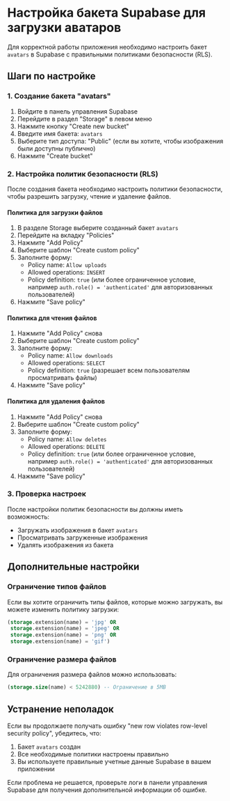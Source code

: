 # Настройка бакета Supabase для загрузки аватаров

Для корректной работы приложения необходимо настроить бакет `avatars` в Supabase с правильными политиками безопасности (RLS).

## Шаги по настройке

### 1. Создание бакета "avatars"

1. Войдите в панель управления Supabase
2. Перейдите в раздел "Storage" в левом меню
3. Нажмите кнопку "Create new bucket"
4. Введите имя бакета: `avatars`
5. Выберите тип доступа: "Public" (если вы хотите, чтобы изображения были доступны публично)
6. Нажмите "Create bucket"

### 2. Настройка политик безопасности (RLS)

После создания бакета необходимо настроить политики безопасности, чтобы разрешить загрузку, чтение и удаление файлов.

#### Политика для загрузки файлов

1. В разделе Storage выберите созданный бакет `avatars`
2. Перейдите на вкладку "Policies"
3. Нажмите "Add Policy"
4. Выберите шаблон "Create custom policy"
5. Заполните форму:
   - Policy name: `Allow uploads`
   - Allowed operations: `INSERT`
   - Policy definition: `true` (или более ограниченное условие, например `auth.role() = 'authenticated'` для авторизованных пользователей)
6. Нажмите "Save policy"

#### Политика для чтения файлов

1. Нажмите "Add Policy" снова
2. Выберите шаблон "Create custom policy"
3. Заполните форму:
   - Policy name: `Allow downloads`
   - Allowed operations: `SELECT`
   - Policy definition: `true` (разрешает всем пользователям просматривать файлы)
4. Нажмите "Save policy"

#### Политика для удаления файлов

1. Нажмите "Add Policy" снова
2. Выберите шаблон "Create custom policy"
3. Заполните форму:
   - Policy name: `Allow deletes`
   - Allowed operations: `DELETE`
   - Policy definition: `true` (или более ограниченное условие, например `auth.role() = 'authenticated'` для авторизованных пользователей)
4. Нажмите "Save policy"

### 3. Проверка настроек

После настройки политик безопасности вы должны иметь возможность:
- Загружать изображения в бакет `avatars`
- Просматривать загруженные изображения
- Удалять изображения из бакета

## Дополнительные настройки

### Ограничение типов файлов

Если вы хотите ограничить типы файлов, которые можно загружать, вы можете изменить политику загрузки:

```sql
(storage.extension(name) = 'jpg' OR 
 storage.extension(name) = 'jpeg' OR 
 storage.extension(name) = 'png' OR 
 storage.extension(name) = 'gif')
```

### Ограничение размера файлов

Для ограничения размера файлов можно использовать:

```sql
(storage.size(name) < 5242880) -- Ограничение в 5MB
```

## Устранение неполадок

Если вы продолжаете получать ошибку "new row violates row-level security policy", убедитесь, что:

1. Бакет `avatars` создан
2. Все необходимые политики настроены правильно
3. Вы используете правильные учетные данные Supabase в вашем приложении

Если проблема не решается, проверьте логи в панели управления Supabase для получения дополнительной информации об ошибке.
